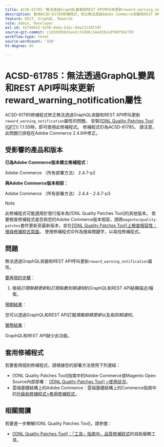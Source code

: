 ```yaml
---
title: ACSD-61785：無法透過GraphQL變異和REST API呼叫來更新reward_warning_notification屬性
description: 套用ACSD-61785修補程式，修正無法透過Adobe Commerce突變和REST API呼叫更新「reward_warning_notification」屬性的GraphQL問題。
feature: REST, GraphQL, Rewards
role: Admin, Developer
exl-id: 41f40452-4240-4b4a-b1bc-0da23139f19f
source-git-commit: c1d3d3056d1ee3c33db6c14ed10a1df08f962795
workflow-type: tm+mt
source-wordcount: '316'
ht-degree: 0%

---
```


# ACSD-61785：無法透過GraphQL變異和REST API呼叫來更新reward_warning_notification屬性

ACSD-61785修補程式修正無法透過GraphQL突變和REST API呼叫更新`reward_warning_notification`屬性的問題。 安裝[[!DNL Quality Patches Tool (QPT)]](/help/tools/quality-patches-tool/quality-patches-tool-to-self-serve-quality-patches.md) 1.1.55時，即可使用此修補程式。 修補程式ID為ACSD-61785。 請注意，此問題已排程在Adobe Commerce 2.4.8中修正。

## 受影響的產品和版本

**已為Adobe Commerce版本建立修補程式：**

Adobe Commerce （所有部署方法） 2.4.7-p2

**與Adobe Commerce版本相容：**

Adobe Commerce （所有部署方法） 2.4.4 - 2.4.7-p3

>[!NOTE]
>
>此修補程式可能適用於發行版本為[!DNL Quality Patches Tool]的其他版本。 若要檢查修補程式是否與您的Adobe Commerce版本相容，請將`magento/quality-patches`套件更新至最新版本，並在[[!DNL Quality Patches Tool]上檢查相容性：搜尋修補程式頁面](https://experienceleague.adobe.com/tools/commerce-quality-patches/index.html)。 使用修補程式ID作為搜尋關鍵字，以尋找修補程式。

## 問題

無法透過GraphQL突變和REST API呼叫更新`reward_warning_notification`屬性。

<u>要再現的步驟</u>：

1. 檢視&#x200B;*訂閱餘額更新*&#x200B;和&#x200B;*訂閱點數到期通知*&#x200B;的GraphQL和REST API結構描述/檔案。

<u>預期結果</u>：

您可以透過GraphQL和REST API訂閱&#x200B;*獎勵餘額更新*&#x200B;以及&#x200B;*點到期通知*。

<u>實際結果</u>：

GraphQL和REST API缺少此功能。

## 套用修補程式

若要套用個別修補程式，請根據您的部署方法使用下列連結：

* [!DNL Quality Patches Tool]指南中的Adobe Commerce或Magento Open Source內部部署： [[!DNL Quality Patches Tool] >使用狀況](/help/tools/quality-patches-tool/usage.md)。
* 雲端基礎結構上的Adobe Commerce：雲端基礎結構上的Commerce指南中的[升級和修補程式>套用修補程式](https://experienceleague.adobe.com/docs/commerce-cloud-service/user-guide/develop/upgrade/apply-patches.html)。

## 相關閱讀

若要進一步瞭解[!DNL Quality Patches Tool]，請參閱：

* [[!DNL Quality Patches Tool]：「工具」指南中，品質修補程式](/help/tools/quality-patches-tool/quality-patches-tool-to-self-serve-quality-patches.md)的自助服務工具。
